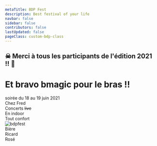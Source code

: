 ```yaml
---
metaTitle: BDP Fest
description: Best festival of your life
navbar: false
sidebar: false
contributors: false
lastUpdated: false
pageClass: custom-bdp-class
---
```


<h2>&#x2620; Merci à tous les participants de l'édition 2021 !! &#x1F3B8;</h2>
<h1>Et bravo bmagic pour le bras !!</h1>

<div class="flex-container">
    <div style="flex: 0 0 20%">
        <div class="flex-container-vertical">
            <div>soirée du 18 au 19 juin 2021</div>
            <div>Chez Fred</div>
            <div>Concerts <del>live</del></div>
            <div>En indoor</div>
            <div>Tout confort</div>
        </div>
    </div>
    <div style="flex: 0 0 59%">
        <img src="/bdpfest.png" alt="bdpfest" class="responsive-image" />
    </div>
    <div style="flex: 0 0 20%">
        <div class="flex-container-vertical">
            <div>Bière</div>
            <div>Ricard</div>
            <div>Rosé</div>
        </div>
    </div>
</div>
